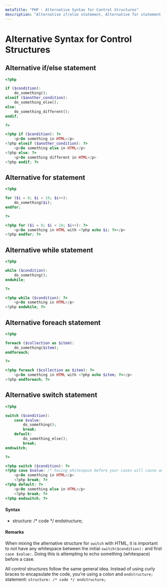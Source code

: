 ```yaml
---
metaTitle: "PHP - Alternative Syntax for Control Structures"
description: "Alternative if/else statement, Alternative for statement, Alternative while statement, Alternative foreach statement, Alternative switch statement"
---
```


# Alternative Syntax for Control Structures



## Alternative if/else statement


```php
<?php

if ($condition):
    do_something();
elseif ($another_condition):
    do_something_else();
else:
    do_something_different();
endif;

?>

<?php if ($condition): ?>
    <p>Do something in HTML</p>
<?php elseif ($another_condition): ?>
    <p>Do something else in HTML</p>
<?php else: ?>
    <p>Do something different in HTML</p>
<?php endif; ?>

```



## Alternative for statement


```php
<?php

for ($i = 0; $i < 10; $i++):
    do_something($i);
endfor;

?>

<?php for ($i = 0; $i < 10; $i++): ?>
    <p>Do something in HTML with <?php echo $i; ?></p>
<?php endfor; ?>

```



## Alternative while statement


```php
<?php

while ($condition):
    do_something();
endwhile;

?>

<?php while ($condition): ?>
    <p>Do something in HTML</p>
<?php endwhile; ?>

```



## Alternative foreach statement


```php
<?php

foreach ($collection as $item):
    do_something($item);
endforeach;

?>

<?php foreach ($collection as $item): ?>
    <p>Do something in HTML with <?php echo $item; ?></p>
<?php endforeach; ?>

```



## Alternative switch statement


```php
<?php

switch ($condition):
    case $value:
        do_something();
        break;
    default:
        do_something_else();
        break;
endswitch;

?>

<?php switch ($condition): ?>
<?php case $value: /* having whitespace before your cases will cause an error */ ?>
    <p>Do something in HTML</p>
    <?php break; ?>
<?php default: ?>
    <p>Do something else in HTML</p>
    <?php break; ?>
<?php endswitch; ?>

```



#### Syntax


- structure: /* code */ endstructure;



#### Remarks


When mixing the alternative structure for `switch` with HTML, it is important to not have any whitespace between the initial `switch($condition):` and first `case $value:`. Doing this is attempting to echo something (whitespace) before a case.

All control structures follow the same general idea. Instead of using curly braces to encapsulate the code, you're using a colon and `endstructure;` statement: `structure: /* code */ endstructure;`

